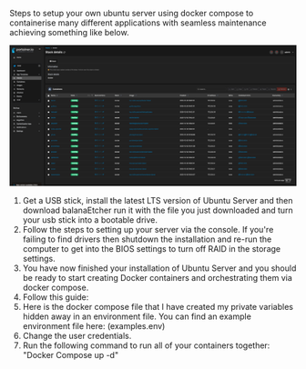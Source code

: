 Steps to setup your own ubuntu server using docker compose to containerise many different applications with seamless maintenance achieving something like below.

![Screenshot](Screenshots/portainer-screenshot.png)

1. Get a USB stick, install the latest LTS version of Ubuntu Server and then download balanaEtcher run it with the file you just downloaded and turn your usb stick into a bootable drive.
2. Follow the steps to setting up your server via the console. If you're failing to find drivers then shutdown the installation and re-run the computer to get into the BIOS settings to turn off RAID in the storage settings.
3. You have now finished your installation of Ubuntu Server and you should be ready to start creating Docker containers and orchestrating them via docker compose.
4. Follow this guide:
5. Here is the docker compose file that I have created my private variables hidden away in an environment file. You can find an example environment file here: (examples.env)
6. Change the user credentials.
7. Run the following command to run all of your containers together: "Docker Compose up -d"